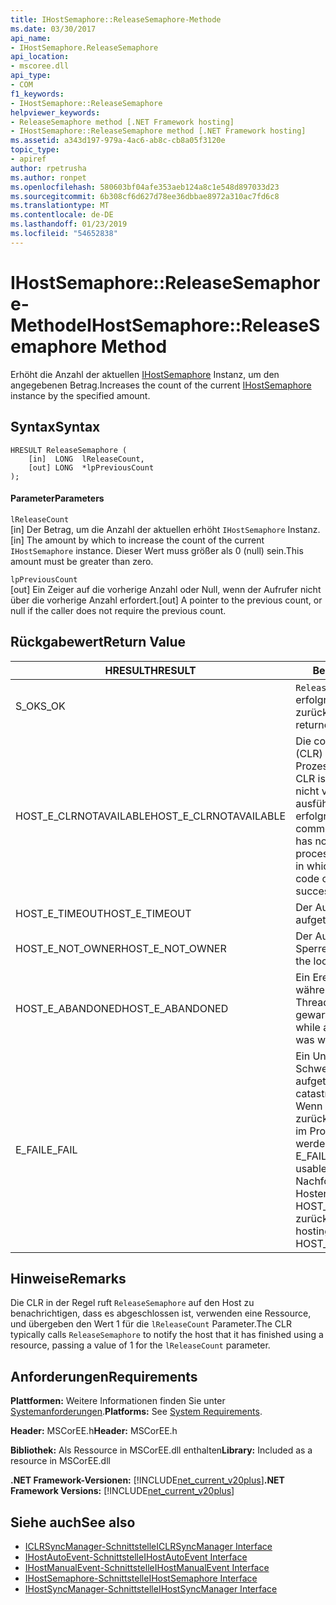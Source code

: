 ```yaml
---
title: IHostSemaphore::ReleaseSemaphore-Methode
ms.date: 03/30/2017
api_name:
- IHostSemaphore.ReleaseSemaphore
api_location:
- mscoree.dll
api_type:
- COM
f1_keywords:
- IHostSemaphore::ReleaseSemaphore
helpviewer_keywords:
- ReleaseSemaphore method [.NET Framework hosting]
- IHostSemaphore::ReleaseSemaphore method [.NET Framework hosting]
ms.assetid: a343d197-979a-4ac6-ab8c-cb8a05f3120e
topic_type:
- apiref
author: rpetrusha
ms.author: ronpet
ms.openlocfilehash: 580603bf04afe353aeb124a8c1e548d897033d23
ms.sourcegitcommit: 6b308cf6d627d78ee36dbbae8972a310ac7fd6c8
ms.translationtype: MT
ms.contentlocale: de-DE
ms.lasthandoff: 01/23/2019
ms.locfileid: "54652838"
---
```

# <a name="ihostsemaphorereleasesemaphore-method"></a><span data-ttu-id="f2c38-102">IHostSemaphore::ReleaseSemaphore-Methode</span><span class="sxs-lookup"><span data-stu-id="f2c38-102">IHostSemaphore::ReleaseSemaphore Method</span></span>
<span data-ttu-id="f2c38-103">Erhöht die Anzahl der aktuellen [IHostSemaphore](../../../../docs/framework/unmanaged-api/hosting/ihostsemaphore-interface.md) Instanz, um den angegebenen Betrag.</span><span class="sxs-lookup"><span data-stu-id="f2c38-103">Increases the count of the current [IHostSemaphore](../../../../docs/framework/unmanaged-api/hosting/ihostsemaphore-interface.md) instance by the specified amount.</span></span>  
  
## <a name="syntax"></a><span data-ttu-id="f2c38-104">Syntax</span><span class="sxs-lookup"><span data-stu-id="f2c38-104">Syntax</span></span>  
  
```  
HRESULT ReleaseSemaphore (  
    [in]  LONG  lReleaseCount,  
    [out] LONG  *lpPreviousCount  
);  
```  
  
#### <a name="parameters"></a><span data-ttu-id="f2c38-105">Parameter</span><span class="sxs-lookup"><span data-stu-id="f2c38-105">Parameters</span></span>  
 `lReleaseCount`  
 <span data-ttu-id="f2c38-106">[in] Der Betrag, um die Anzahl der aktuellen erhöht `IHostSemaphore` Instanz.</span><span class="sxs-lookup"><span data-stu-id="f2c38-106">[in] The amount by which to increase the count of the current `IHostSemaphore` instance.</span></span> <span data-ttu-id="f2c38-107">Dieser Wert muss größer als 0 (null) sein.</span><span class="sxs-lookup"><span data-stu-id="f2c38-107">This amount must be greater than zero.</span></span>  
  
 `lpPreviousCount`  
 <span data-ttu-id="f2c38-108">[out] Ein Zeiger auf die vorherige Anzahl oder Null, wenn der Aufrufer nicht über die vorherige Anzahl erfordert.</span><span class="sxs-lookup"><span data-stu-id="f2c38-108">[out] A pointer to the previous count, or null if the caller does not require the previous count.</span></span>  
  
## <a name="return-value"></a><span data-ttu-id="f2c38-109">Rückgabewert</span><span class="sxs-lookup"><span data-stu-id="f2c38-109">Return Value</span></span>  
  
|<span data-ttu-id="f2c38-110">HRESULT</span><span class="sxs-lookup"><span data-stu-id="f2c38-110">HRESULT</span></span>|<span data-ttu-id="f2c38-111">Beschreibung</span><span class="sxs-lookup"><span data-stu-id="f2c38-111">Description</span></span>|  
|-------------|-----------------|  
|<span data-ttu-id="f2c38-112">S_OK</span><span class="sxs-lookup"><span data-stu-id="f2c38-112">S_OK</span></span>|<span data-ttu-id="f2c38-113">`ReleaseSemaphore` wurde erfolgreich zurückgegeben.</span><span class="sxs-lookup"><span data-stu-id="f2c38-113">`ReleaseSemaphore` returned successfully.</span></span>|  
|<span data-ttu-id="f2c38-114">HOST_E_CLRNOTAVAILABLE</span><span class="sxs-lookup"><span data-stu-id="f2c38-114">HOST_E_CLRNOTAVAILABLE</span></span>|<span data-ttu-id="f2c38-115">Die common Language Runtime (CLR) wurde nicht in einen Prozess geladen wurde, oder die CLR ist in einem Zustand, in dem nicht verwalteten Code ausführen oder den Aufruf erfolgreich zu verarbeiten.</span><span class="sxs-lookup"><span data-stu-id="f2c38-115">The common language runtime (CLR) has not been loaded into a process, or the CLR is in a state in which it cannot run managed code or process the call successfully.</span></span>|  
|<span data-ttu-id="f2c38-116">HOST_E_TIMEOUT</span><span class="sxs-lookup"><span data-stu-id="f2c38-116">HOST_E_TIMEOUT</span></span>|<span data-ttu-id="f2c38-117">Der Aufruf ist ein Timeout aufgetreten.</span><span class="sxs-lookup"><span data-stu-id="f2c38-117">The call timed out.</span></span>|  
|<span data-ttu-id="f2c38-118">HOST_E_NOT_OWNER</span><span class="sxs-lookup"><span data-stu-id="f2c38-118">HOST_E_NOT_OWNER</span></span>|<span data-ttu-id="f2c38-119">Der Aufrufer ist nicht Besitzer der Sperre.</span><span class="sxs-lookup"><span data-stu-id="f2c38-119">The caller does not own the lock.</span></span>|  
|<span data-ttu-id="f2c38-120">HOST_E_ABANDONED</span><span class="sxs-lookup"><span data-stu-id="f2c38-120">HOST_E_ABANDONED</span></span>|<span data-ttu-id="f2c38-121">Ein Ereignis wurde abgebrochen, während sich der blockierte Thread oder eine Fiber darauf gewartet.</span><span class="sxs-lookup"><span data-stu-id="f2c38-121">An event was canceled while a blocked thread or fiber was waiting on it.</span></span>|  
|<span data-ttu-id="f2c38-122">E_FAIL</span><span class="sxs-lookup"><span data-stu-id="f2c38-122">E_FAIL</span></span>|<span data-ttu-id="f2c38-123">Ein Unbekannter Schwerwiegender Fehler ist aufgetreten.</span><span class="sxs-lookup"><span data-stu-id="f2c38-123">An unknown catastrophic failure occurred.</span></span> <span data-ttu-id="f2c38-124">Wenn eine Methode E_FAIL zurückgibt, ist die CLR nicht mehr im Prozess verwendet werden.</span><span class="sxs-lookup"><span data-stu-id="f2c38-124">When a method returns E_FAIL, the CLR is no longer usable within the process.</span></span> <span data-ttu-id="f2c38-125">Nachfolgende Aufrufe zum Hosten der Methoden HOST_E_CLRNOTAVAILABLE zurück.</span><span class="sxs-lookup"><span data-stu-id="f2c38-125">Subsequent calls to hosting methods return HOST_E_CLRNOTAVAILABLE.</span></span>|  
  
## <a name="remarks"></a><span data-ttu-id="f2c38-126">Hinweise</span><span class="sxs-lookup"><span data-stu-id="f2c38-126">Remarks</span></span>  
 <span data-ttu-id="f2c38-127">Die CLR in der Regel ruft `ReleaseSemaphore` auf den Host zu benachrichtigen, dass es abgeschlossen ist, verwenden eine Ressource, und übergeben den Wert 1 für die `lReleaseCount` Parameter.</span><span class="sxs-lookup"><span data-stu-id="f2c38-127">The CLR typically calls `ReleaseSemaphore` to notify the host that it has finished using a resource, passing a value of 1 for the `lReleaseCount` parameter.</span></span>  
  
## <a name="requirements"></a><span data-ttu-id="f2c38-128">Anforderungen</span><span class="sxs-lookup"><span data-stu-id="f2c38-128">Requirements</span></span>  
 <span data-ttu-id="f2c38-129">**Plattformen:** Weitere Informationen finden Sie unter [Systemanforderungen](../../../../docs/framework/get-started/system-requirements.md).</span><span class="sxs-lookup"><span data-stu-id="f2c38-129">**Platforms:** See [System Requirements](../../../../docs/framework/get-started/system-requirements.md).</span></span>  
  
 <span data-ttu-id="f2c38-130">**Header:** MSCorEE.h</span><span class="sxs-lookup"><span data-stu-id="f2c38-130">**Header:** MSCorEE.h</span></span>  
  
 <span data-ttu-id="f2c38-131">**Bibliothek:** Als Ressource in MSCorEE.dll enthalten</span><span class="sxs-lookup"><span data-stu-id="f2c38-131">**Library:** Included as a resource in MSCorEE.dll</span></span>  
  
 <span data-ttu-id="f2c38-132">**.NET Framework-Versionen:** [!INCLUDE[net_current_v20plus](../../../../includes/net-current-v20plus-md.md)]</span><span class="sxs-lookup"><span data-stu-id="f2c38-132">**.NET Framework Versions:** [!INCLUDE[net_current_v20plus](../../../../includes/net-current-v20plus-md.md)]</span></span>  
  
## <a name="see-also"></a><span data-ttu-id="f2c38-133">Siehe auch</span><span class="sxs-lookup"><span data-stu-id="f2c38-133">See also</span></span>
- [<span data-ttu-id="f2c38-134">ICLRSyncManager-Schnittstelle</span><span class="sxs-lookup"><span data-stu-id="f2c38-134">ICLRSyncManager Interface</span></span>](../../../../docs/framework/unmanaged-api/hosting/iclrsyncmanager-interface.md)
- [<span data-ttu-id="f2c38-135">IHostAutoEvent-Schnittstelle</span><span class="sxs-lookup"><span data-stu-id="f2c38-135">IHostAutoEvent Interface</span></span>](../../../../docs/framework/unmanaged-api/hosting/ihostautoevent-interface.md)
- [<span data-ttu-id="f2c38-136">IHostManualEvent-Schnittstelle</span><span class="sxs-lookup"><span data-stu-id="f2c38-136">IHostManualEvent Interface</span></span>](../../../../docs/framework/unmanaged-api/hosting/ihostmanualevent-interface.md)
- [<span data-ttu-id="f2c38-137">IHostSemaphore-Schnittstelle</span><span class="sxs-lookup"><span data-stu-id="f2c38-137">IHostSemaphore Interface</span></span>](../../../../docs/framework/unmanaged-api/hosting/ihostsemaphore-interface.md)
- [<span data-ttu-id="f2c38-138">IHostSyncManager-Schnittstelle</span><span class="sxs-lookup"><span data-stu-id="f2c38-138">IHostSyncManager Interface</span></span>](../../../../docs/framework/unmanaged-api/hosting/ihostsyncmanager-interface.md)
